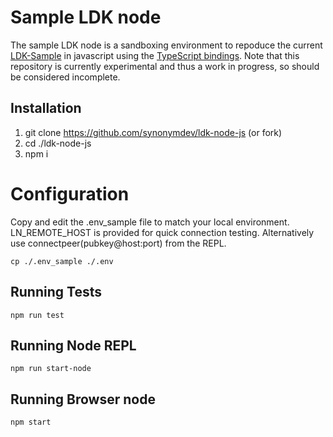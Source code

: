 # Sample LDK node
The sample LDK node is a sandboxing environment to repoduce the current [LDK-Sample](https://github.com/lightningdevkit/ldk-sample) in javascript using the [TypeScript bindings](https://github.com/lightningdevkit/ldk-garbagecollected/). Note that this repository is currently experimental and thus a work in progress, so should be considered incomplete.

## Installation
1. git clone https://github.com/synonymdev/ldk-node-js (or fork)
1. cd ./ldk-node-js
1. npm i

# Configuration

Copy and edit the .env_sample file to match your local environment. LN_REMOTE_HOST is provided for quick connection testing. Alternatively use connectpeer(pubkey@host:port) from the REPL.

```
cp ./.env_sample ./.env
```

## Running Tests

```
npm run test
```

## Running Node REPL

```
npm run start-node
```

## Running Browser node

```
npm start
```
